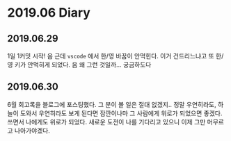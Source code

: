 2019.06 Diary
=================

## 2019.06.29

1일 1커밋 시작! 음 근데 `vscode` 에서 한/영 바꿈이 안먹힌다. 이거 건드리느냐고 또 한/영 키가 안먹히게 되었다. 음 왜 그런 것일까... 궁금하도다

## 2019.06.30

6월 회고록을 블로그에 포스팅했다. 그 분이 볼 일은 절대 없겠지.. 정말 우연히라도, 하늘이 도와서 우연히라도 보게 된다면 잠깐이나마 그 사람에게 위로가 되었으면 좋겠다. 쓰면서 나에게도 위로가 되었다. 새로운 도전이 나를 기다리고 있으니 이제 그만 머무르고 나아가야겠다.